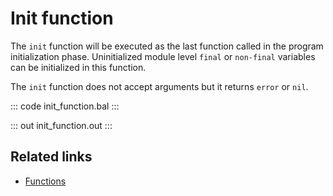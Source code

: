 # Init function

The `init` function will be executed as the last function called in the program initialization phase. Uninitialized module level `final` or `non-final` variables can be initialized in this function.

The `init` function does not accept arguments but it returns `error` or `nil`.

::: code init_function.bal :::

::: out init_function.out :::

## Related links
- [Functions](/learn/by-example/functions/)
